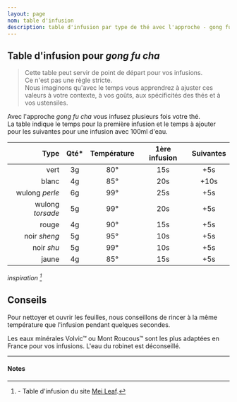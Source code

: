 ```yaml
---
layout: page
nom: table d'infusion
description: table d'infusion par type de thé avec l'approche - gong fu cha
---
```


## Table d'infusion pour _gong fu cha_

> Cette table peut servir de point de départ pour vos infusions.  
> Ce n'est pas une règle stricte.  
> Nous imaginons qu'avec le temps vous apprendrez à ajuster ces valeurs à votre contexte, à vos goûts, aux spécificités des thés et à vos ustensiles.
  
Avec l'approche _gong fu cha_ vous infusez plusieurs fois votre thé.  
La table indique le temps pour la première infusion et le temps à ajouter pour les suivantes pour une infusion avec 100ml d'eau.

|             Type | Qté*  | Température | 1ère infusion | Suivantes |
| ---------------: | :---: | :---------: | :-----------: | :-------: |
|             vert |  3g   |     80°     |      15s      |    +5s    |
|            blanc |  4g   |     85°     |      20s      |   +10s    |
|   wulong _perle_ |  6g   |     99°     |      25s      |    +5s    |
| wulong _torsade_ |  5g   |     99°     |      20s      |    +5s    |
|            rouge |  4g   |     90°     |      15s      |    +5s    |
|     noir _sheng_ |  5g   |     95°     |      10s      |    +5s    |
|       noir _shu_ |  5g   |     99°     |      10s      |    +5s    |
|            jaune |  4g   |     85°     |      15s      |    +5s    |

_inspiration [^1]_

## Conseils

Pour nettoyer et ouvrir les feuilles, nous conseillons de rincer à la même température que l'infusion pendant quelques secondes.

Les eaux minérales Volvic™ ou Mont Roucous™ sont les plus adaptées en France pour vos infusions. L'eau du robinet est déconseillé.

---
#### Notes

[^1]: \- Table d'infusion du site [Mei Leaf](https://meileaf.com/article/basic-brewing-guide/).
